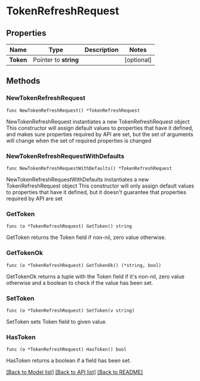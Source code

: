 # TokenRefreshRequest

## Properties

Name | Type | Description | Notes
------------ | ------------- | ------------- | -------------
**Token** | Pointer to **string** |  | [optional] 

## Methods

### NewTokenRefreshRequest

`func NewTokenRefreshRequest() *TokenRefreshRequest`

NewTokenRefreshRequest instantiates a new TokenRefreshRequest object
This constructor will assign default values to properties that have it defined,
and makes sure properties required by API are set, but the set of arguments
will change when the set of required properties is changed

### NewTokenRefreshRequestWithDefaults

`func NewTokenRefreshRequestWithDefaults() *TokenRefreshRequest`

NewTokenRefreshRequestWithDefaults instantiates a new TokenRefreshRequest object
This constructor will only assign default values to properties that have it defined,
but it doesn't guarantee that properties required by API are set

### GetToken

`func (o *TokenRefreshRequest) GetToken() string`

GetToken returns the Token field if non-nil, zero value otherwise.

### GetTokenOk

`func (o *TokenRefreshRequest) GetTokenOk() (*string, bool)`

GetTokenOk returns a tuple with the Token field if it's non-nil, zero value otherwise
and a boolean to check if the value has been set.

### SetToken

`func (o *TokenRefreshRequest) SetToken(v string)`

SetToken sets Token field to given value.

### HasToken

`func (o *TokenRefreshRequest) HasToken() bool`

HasToken returns a boolean if a field has been set.


[[Back to Model list]](../README.md#documentation-for-models) [[Back to API list]](../README.md#documentation-for-api-endpoints) [[Back to README]](../README.md)


